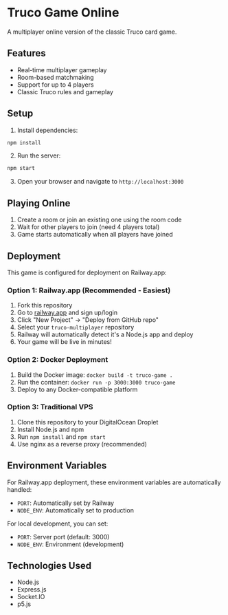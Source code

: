 # Truco Game Online

A multiplayer online version of the classic Truco card game.

## Features

- Real-time multiplayer gameplay
- Room-based matchmaking
- Support for up to 4 players
- Classic Truco rules and gameplay

## Setup

1. Install dependencies:
```bash
npm install
```

2. Run the server:
```bash
npm start
```

3. Open your browser and navigate to `http://localhost:3000`

## Playing Online

1. Create a room or join an existing one using the room code
2. Wait for other players to join (need 4 players total)
3. Game starts automatically when all players have joined

## Deployment

This game is configured for deployment on Railway.app:

### Option 1: Railway.app (Recommended - Easiest)
1. Fork this repository
2. Go to [railway.app](https://railway.app) and sign up/login
3. Click "New Project" → "Deploy from GitHub repo"
4. Select your `truco-multiplayer` repository
5. Railway will automatically detect it's a Node.js app and deploy
6. Your game will be live in minutes!

### Option 2: Docker Deployment
1. Build the Docker image: `docker build -t truco-game .`
2. Run the container: `docker run -p 3000:3000 truco-game`
3. Deploy to any Docker-compatible platform

### Option 3: Traditional VPS
1. Clone this repository to your DigitalOcean Droplet
2. Install Node.js and npm
3. Run `npm install` and `npm start`
4. Use nginx as a reverse proxy (recommended)

## Environment Variables

For Railway.app deployment, these environment variables are automatically handled:
- `PORT`: Automatically set by Railway
- `NODE_ENV`: Automatically set to production

For local development, you can set:
- `PORT`: Server port (default: 3000)
- `NODE_ENV`: Environment (development)

## Technologies Used

- Node.js
- Express.js
- Socket.IO
- p5.js
